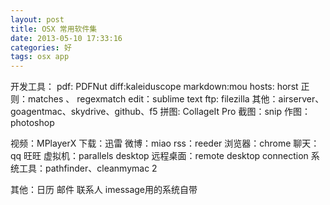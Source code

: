 ```yaml
---
layout: post
title: OSX 常用软件集
date: 2013-05-10 17:33:16
categories: 好
tags: osx app
---
```

开发工具：
pdf: PDFNut
diff:kaleiduscope
markdown:mou
hosts: horst
正则：matches 、 regexmatch
edit：sublime text
ftp: filezilla
其他：airserver、goagentmac、skydrive、github、f5
拼图: CollageIt Pro
截图：snip
作图：photoshop

视频：MPlayerX
下载：迅雷
微博：miao
rss：reeder
浏览器：chrome
聊天：qq 旺旺
虚拟机：parallels desktop
远程桌面：remote desktop connection
系统工具：pathfinder、cleanmymac 2

其他：日历 邮件 联系人 imessage用的系统自带
